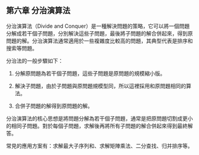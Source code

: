 ## 第六章 分治演算法

分治演算法（Divide and Conquer）是一種解決問題的策略，它可以將一個問題分解成若干個子問題，分別解決這些子問題，最後將子問題的解合併起來，得到原問題的解。分治演算法通常適用於一些複雜度比較高的問題，其典型代表是排序和搜索等問題。

分治法的一般步驟如下：

1. 分解原問題為若干個子問題，這些子問題是原問題的規模縮小版。

2. 解決子問題，由於子問題與原問題規模型同，所以這裡採用和原問題相同的算法。

3. 合併子問題的解得到原問題的解。

分治演算法的核心思想是將問題分解為若干個子問題，通常是把原問題切割成更小的相同子問題。對於每個子問題，求解後再將所有子問題的解合併起來得到最終解答。

常見的應用方案有：求解最大子序列和、求解矩陣乘法、二分查找、归并排序等。